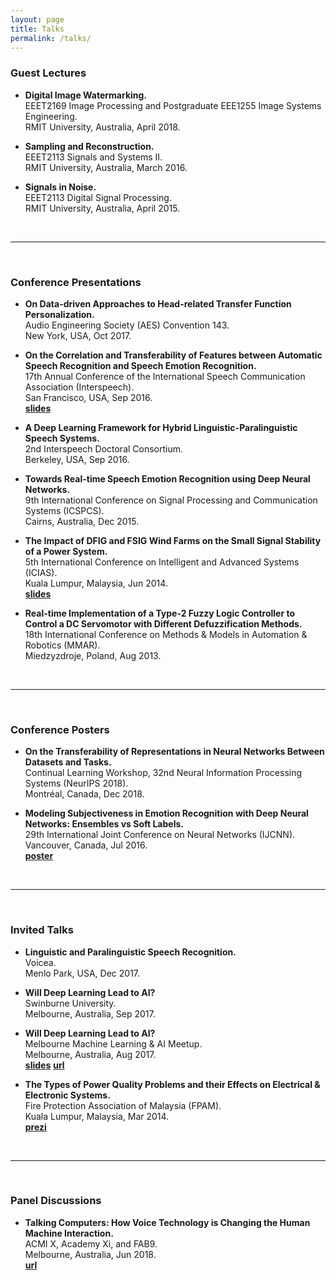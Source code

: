 ```yaml
---
layout: page
title: Talks
permalink: /talks/
---
```


### Guest Lectures

- **Digital Image Watermarking.**  
EEET2169 Image Processing and Postgraduate EEE1255 Image Systems Engineering.  
RMIT University, Australia, April 2018.

- **Sampling and Reconstruction.**  
EEET2113 Signals and Systems II.  
RMIT University, Australia, March 2016.

- **Signals in Noise.**  
EEET2113 Digital Signal Processing.  
RMIT University, Australia, April 2015.

<br/>

---

<br/>

### Conference Presentations

- **On Data-driven Approaches to Head-related Transfer Function Personalization.**  
Audio Engineering Society (AES) Convention 143.  
New York, USA, Oct 2017.

- **On the Correlation and Transferability of Features between Automatic Speech Recognition and Speech Emotion Recognition.**  
17th Annual Conference of the International Speech Communication Association (Interspeech).  
San Francisco, USA, Sep 2016.  
[**slides**](../assets/talks/Fayek_is16.pdf)

- **A Deep Learning Framework for Hybrid Linguistic-Paralinguistic Speech Systems.**  
2nd Interspeech Doctoral Consortium.  
Berkeley, USA, Sep 2016.  

- **Towards Real-time Speech Emotion Recognition using Deep Neural Networks.**  
9th International Conference on Signal Processing and Communication Systems (ICSPCS).  
Cairns, Australia, Dec 2015.

- **The Impact of DFIG and FSIG Wind Farms on the Small Signal Stability of a Power System.**  
5th International Conference on Intelligent and Advanced Systems (ICIAS).  
Kuala Lumpur, Malaysia, Jun 2014.  
[**slides**](../assets/talks/Fayek_icias14.pdf)

- **Real-time Implementation of a Type-2 Fuzzy Logic Controller to Control a DC Servomotor with Different Defuzzification Methods.**  
18th International Conference on Methods & Models in Automation & Robotics (MMAR).  
Miedzyzdroje, Poland, Aug 2013.

<br/>

---

<br/>

### Conference Posters

- **On the Transferability of Representations in Neural Networks Between Datasets and Tasks.**  
Continual Learning Workshop, 32nd Neural Information Processing Systems (NeurIPS 2018).  
Montréal, Canada, Dec 2018.  

- **Modeling Subjectiveness in Emotion Recognition with Deep Neural Networks: Ensembles vs Soft Labels.**  
29th International Joint Conference on Neural Networks (IJCNN).  
Vancouver, Canada, Jul 2016.  
[**poster**](../assets/talks/Fayek_ijcnn16.pdf)

<br/>

---

<br/>

### Invited Talks

- **Linguistic and Paralinguistic Speech Recognition.**  
Voicea.  
Menlo Park, USA, Dec 2017.

- **Will Deep Learning Lead to AI?**  
Swinburne University.  
Melbourne, Australia, Sep 2017.

- **Will Deep Learning Lead to AI?**  
Melbourne Machine Learning & AI Meetup.  
Melbourne, Australia, Aug 2017.  
[**slides**](../assets/talks/Fayek_deeplearningai17.pdf)
[**url**](https://www.meetup.com/Machine-Learning-AI-Meetup/events/239993347/)

- **The Types of Power Quality Problems and their Effects on Electrical & Electronic Systems.**  
Fire Protection Association of Malaysia (FPAM).  
Kuala Lumpur, Malaysia, Mar 2014.  
[**prezi**](http://prezi.com/raofccgdehyl/?utm_campaign=share&utm_medium=copy&rc=ex0sharecvc)

<br/>

---

<br/>

### Panel Discussions

- **Talking Computers: How Voice Technology is Changing the Human Machine Interaction.**  
ACMI X, Academy Xi, and FAB9.  
Melbourne, Australia, Jun 2018.  
[**url**](https://www.acmi.net.au/events/talking-computers-how-voice-technology-changing-human-machine-interaction/)

